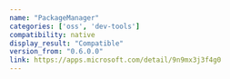 ```yaml
---
name: "PackageManager"
categories: ['oss', 'dev-tools']
compatibility: native
display_result: "Compatible"
version_from: "0.6.0.0"
link: https://apps.microsoft.com/detail/9n9mx3j3f4g0
---
```

